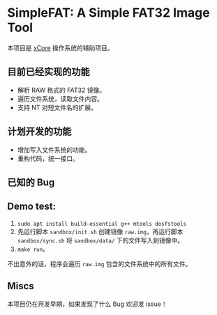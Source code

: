 # SimpleFAT: A Simple FAT32 Image Tool

本项目是 [xCore](https://github.com/404) 操作系统的辅助项目。

## 目前已经实现的功能

- 解析 RAW 格式的 FAT32 镜像。
- 遍历文件系统，读取文件内容。
- 支持 NT 对短文件名的扩展。

## 计划开发的功能

- 增加写入文件系统的功能。
- 重构代码，统一接口。

## 已知的 Bug

## Demo test:

1. `sudo apt install build-essential g++ mtools dosfstools`
2. 先运行脚本 `sandbox/init.sh` 创建镜像 `raw.img`，再运行脚本 `sandbox/sync.sh` 将 `sandbox/data/` 下的文件写入到镜像中。
3. `make run`。

不出意外的话，程序会遍历 `raw.img` 包含的文件系统中的所有文件。

## Miscs

本项目仍在开发早期，如果发现了什么 Bug 欢迎发 issue！